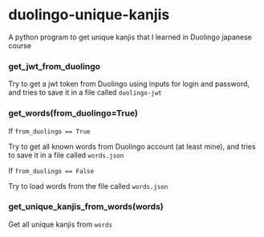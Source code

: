 # duolingo-unique-kanjis
A python program to get unique kanjis that I learned in Duolingo japanese course

### get_jwt_from_duolingo

Try to get a jwt token from Duolingo using inputs for login and password, and tries to save it in a file called `duolingo-jwt`

### get_words(from_duolingo=True)
If `from_duolingo == True`

Try to get all known words from Duolingo account (at least mine), and tries to save it in a file called `words.json`

If `from_duolingo == False`

Try to load words from the file called `words.json`

### get_unique_kanjis_from_words(words)
Get all unique kanjis from `words`
